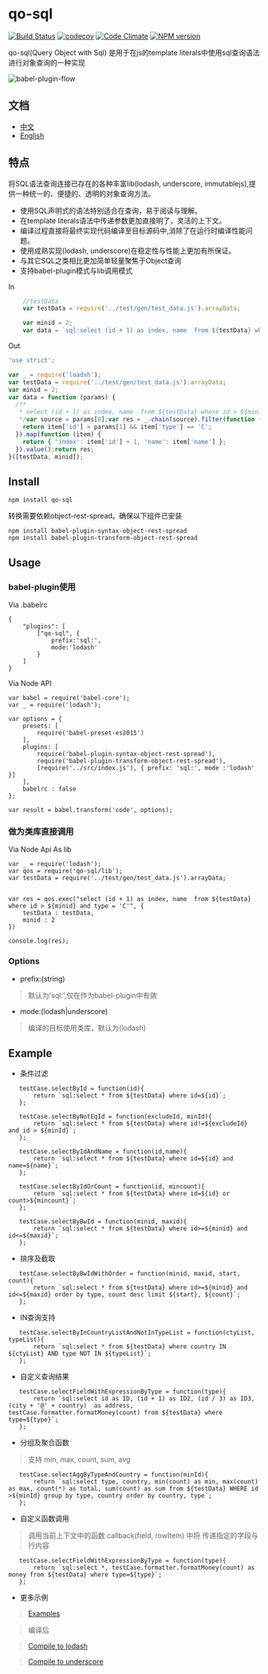 # qo-sql
[![Build Status](https://travis-ci.org/timtian/qo-sql.svg?branch=master)](https://travis-ci.org/timtian/qo-sql)
[![codecov](https://codecov.io/gh/timtian/qo-sql/branch/master/graph/badge.svg)](https://codecov.io/gh/timtian/qo-sql)
[![Code Climate](https://codeclimate.com/github/timtian/qo-sql/badges/gpa.svg)](https://codeclimate.com/github/timtian/qo-sql)
[![NPM version](https://badge.fury.io/js/qo-sql.svg)](http://badge.fury.io/js/qo-sql)

qo-sql(Query Object with Sql)
是用于在js的template literals中使用sql查询语法进行对象查询的一种实现

![babel-plugin-flow](https://raw.githubusercontent.com/timtian/qo-sql/master/docs/babel-plugin-flow.png)

## 文档

- [中文](https://github.com/timtian/qo-sql/blob/master/docs/README_CN.md)
- [English](https://github.com/timtian/qo-sql/blob/master/README.md)

## 特点

将SQL语法查询连接已存在的各种丰富lib(lodash, underscore, immutablejs),提供一种统一的、便捷的、透明的对象查询方法。

- 使用SQL声明式的语法特别适合在查询，易于阅读与理解。
- 在template literals语法中传递参数更加直接明了，灵活的上下文。
- 编译过程直接将最终实现代码编译至目标源码中,消除了在运行时编译性能问题。
- 使用成熟实现(lodash, underscore)在稳定性与性能上更加有所保证。
- 与其它SQL之类相比更加简单轻量聚焦于Object查询
- 支持babel-plugin模式与lib调用模式


In

```js
    //testData
    var testData = require('../test/gen/test_data.js').arrayData;
```
```js
    var minid = 2;
    var data = `sql:select (id + 1) as index, name  from ${testData} where id > ${minid} and type == 'C'`
```

Out

```js
'use strict';

var _ = require('loadsh');
var testData = require('../test/gen/test_data.js').arrayData;
var minid = 2;
var data = function (params) {
  /**
   * select (id + 1) as index, name  from ${testData} where id > ${minid} and type = 'C'
   */var source = params[0];var res = _.chain(source).filter(function (item) {
    return item['id'] > params[1] && item['type'] == 'C';
  }).map(function (item) {
    return { 'index': item['id'] + 1, 'name': item['name'] };
  }).value();return res;
}([testData, minid]);

```


## Install
```
npm install qo-sql
```

转换需要依赖object-rest-spread。确保以下组件已安装
```
npm install babel-plugin-syntax-object-rest-spread
npm install babel-plugin-transform-object-rest-spread
```


## Usage

### babel-plugin使用
Via .babelrc
```
{
    "plugins": [
        ["qo-sql", {
            prefix:'sql:',
            mode:'lodash'
        }
    ]
}
```

Via Node API
```
var babel = require('babel-core');
var _ = require('lodash');

var options = {
    presets: [
        require('babel-preset-es2015')
    ],
    plugins: [
        require('babel-plugin-syntax-object-rest-spread'),
        require('babel-plugin-transform-object-rest-spread'),
        [require('../src/index.js'), { prefix: 'sql:', mode :'lodash' }]
    ],
    babelrc : false
};

var result = babel.transform('code', options);

```


### 做为类库直接调用
Via Node Api As lib
```
var _ = require('lodash');
var qos = require('qo-sql/lib');
var testData = require('../test/gen/test_data.js').arrayData;


var res = qos.exec("select (id + 1) as index, name  from ${testData} where id > ${minid} and type = 'C'", {
    testData : testData,
    minid : 2
})

console.log(res);

```

### Options


- prefix:(string)
> 默认为'sql:',仅在作为babel-plugin中有效


- mode:(lodash|underscore)
> 编译的目标使用类库，默认为(lodash)



## Example

- 条件过滤
```
   testCase.selectById = function(id){
       return `sql:select * from ${testData} where id=${id}`;
   };

   testCase.selectByNotEqId = function(excludeId, minId){
       return `sql:select * from ${testData} where id!=${excludeId} and id > ${minId}`;
   };

   testCase.selectByIdAndName = function(id,name){
       return `sql:select * from ${testData} where id=${id} and name=${name}`;
   };

   testCase.selectByIdOrCount = function(id, mincount){
       return `sql:select * from ${testData} where id=${id} or count>${mincount}`;
   };

   testCase.selectByBwId = function(minid, maxid){
       return `sql:select * from ${testData} where id>=${minid} and id<=${maxid}`;
   };
```
- 排序及截取
```
   testCase.selectByBwIdWithOrder = function(minid, maxid, start, count){
       return `sql:select * from ${testData} where id>=${minid} and id<=${maxid} order by type, count desc limit ${start}, ${count}`;
   };
```
- IN查询支持
```
   testCase.selectByInCountryListAndNotInTypeList = function(ctyList, typeList){
       return `sql:select * from ${testData} where country IN ${ctyList} AND type NOT IN ${typeList}`;
   };
```

- 自定义查询结果
```
   testCase.selectFieldWithExpressionByType = function(type){
       return `sql:select id as ID, (id + 1) as ID2, (id / 3) as ID3, (city + '@' + country)  as address, testCase.formatter.formatMoney(count) from ${testData} where type=${type}`;
   };
```
- 分组及聚合函数
>支持 min, max, count, sum, avg

```
   testCase.selectAggByTypeAndCountry = function(minId){
       return `sql:select type, country, min(count) as min, max(count) as max, count(*) as total, sum(count) as sum from ${testData} WHERE id >${minId} group by type, country order by country, type`;
   };

```

- 自定义函数调用
>调用当前上下文中的函数
>callback(field, rowItem) 中将 传递指定的字段与行内容
```
   testCase.selectFieldWithExpressionByType = function(type){
       return `sql:select *, testCase.formatter.formatMoney(count) as money from ${testData} where type=${type}`;
   };
```


- 更多示例

>[Examples](https://github.com/timtian/qo-sql/blob/master/test/gen/test_main.js)

>编译后

>[Compile to lodash](https://github.com/timtian/qo-sql/blob/master/test/gen/test_main.lodash.gen.js)

>[Compile to underscore](https://github.com/timtian/qo-sql/blob/master/test/gen/test_main.underscore.gen.js)